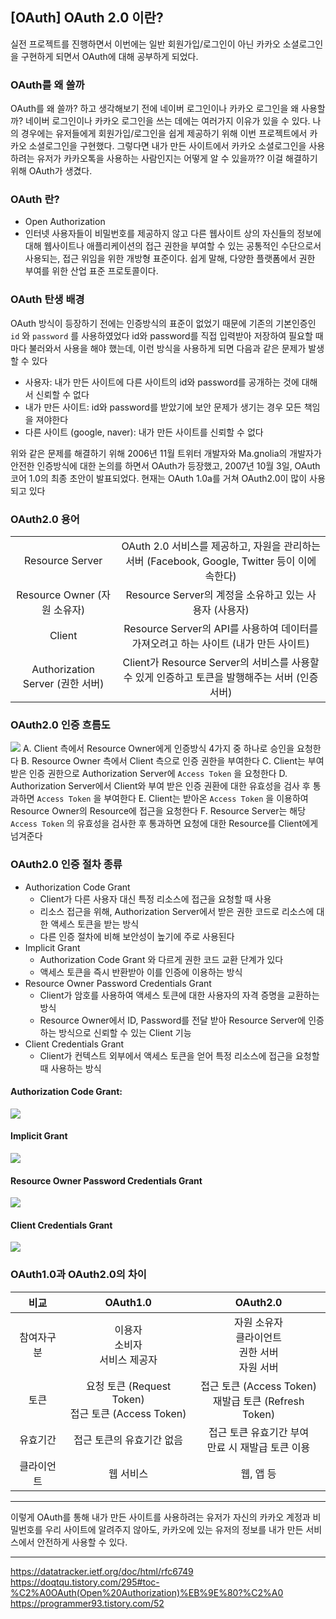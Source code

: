 ## [OAuth] OAuth 2.0 이란?

실전 프로젝트를 진행하면서 이번에는 일반 회원가입/로그인이 아닌 카카오 소셜로그인을 구현하게 되면서 OAuth에 대해 공부하게 되었다.

### OAuth를 왜 쓸까
OAuth를 왜 쓸까? 하고 생각해보기 전에 네이버 로그인이나 카카오 로그인을 왜 사용할까? 네이버 로그인이나 카카오 로그인을 쓰는 데에는 여러가지 이유가 있을 수 있다. 나의 경우에는 유저들에게 회원가입/로그인을 쉽게 제공하기 위해 이번 프로젝트에서 카카오 소셜로그인을 구현했다.
그렇다면 내가 만든 사이트에서 카카오 소셜로그인을 사용하려는 유저가 카카오톡을 사용하는 사람인지는 어떻게 알 수 있을까?? 이걸 해결하기 위해 OAuth가 생겼다.

### OAuth 란?
- Open Authorization
- 인터넷 사용자들이 비밀번호를 제공하지 않고 다른 웹사이트 상의 자신들의 정보에 대해 웹사이트나 애플리케이션의 접근 권한을 부여할 수 있는 공통적인 수단으로서 사용되는, 접근 위임을 위한 개방형 표준이다.
쉽게 말해, 다양한 플랫폼에서 권한 부여를 위한 산업 표준 프로토콜이다.

### OAuth 탄생 배경
OAuth 방식이 등장하기 전에는 인증방식의 표준이 없었기 때문에 기존의 기본인증인 `id` 와 `password` 를 사용하였었다
id와 password를 직접 입력받아 저장하여 필요할 때마다 불러와서 사용을 해야 했는데, 이런 방식을 사용하게 되면 다음과 같은 문제가 발생할 수 있다

- 사용자: 내가 만든 사이트에 다른 사이트의 id와 password를 공개하는 것에 대해서 신뢰할 수 없다
- 내가 만든 사이트: id와 password를 받았기에 보안 문제가 생기는 경우 모든 책임을 져야한다
- 다른 사이트 (google, naver): 내가 만든 사이트를 신뢰할 수 없다

위와 같은 문제를 해결하기 위해 2006년 11월 트위터 개발자와 Ma.gnolia의 개발자가 안전한 인증방식에 대한 논의를 하면서 OAuth가 등장했고,
2007년 10월 3일, OAuth 코어 1.0의 최종 초안이 발표되었다.
현재는 OAuth 1.0a를 거쳐 OAuth2.0이 많이 사용되고 있다

### OAuth2.0 용어
|||
|:-:|:-:|
|Resource Server|OAuth 2.0 서비스를 제공하고, 자원을 관리하는 서버 (Facebook, Google, Twitter 등이 이에 속한다)|
|Resource Owner (자원 소유자) | Resource Server의 계정을 소유하고 있는 사용자 (사용자) |
| Client | Resource Server의 API를 사용하여 데이터를 가져오려고 하는 사이트 (내가 만든 사이트) |
| Authorization Server (권한 서버) | Client가 Resource Server의 서비스를 사용할 수 있게 인증하고 토큰을 발행해주는 서버 (인증 서버)|

### OAuth2.0 인증 흐름도
![](https://velog.velcdn.com/images/kjhxxxx/post/792dd9bb-4aeb-4b27-bdd9-76318c6f29f2/image.png)
A. Client 측에서 Resource Owner에게 인증방식 4가지 중 하나로 승인을 요청한다
B. Resource Owner 측에서 Client 측으로 인증 권한을 부여한다
C. Client는 부여받은 인증 권한으로 Authorization Server에 `Access Token` 을 요청한다
D. Authorization Server에서 Client와 부여 받은 인증 권환에 대한 유효성을 검사 후 통과하면 `Access Token` 을 부여한다
E. Client는 받아온 `Access Token` 을 이용하여 Resource Owner의 Resource에 접근을 요청한다
F. Resource Server는 해당 `Access Token` 의 유효성을 검사한 후 통과하면 요청에 대한 Resource를 Client에게 넘겨준다

### OAuth2.0 인증 절차 종류
- Authorization Code Grant
    - Client가 다른 사용자 대신 특정 리소스에 접근을 요청할 때 사용
    - 리소스 접근을 위해, Authorization Server에서 받은 권한 코드로 리소스에 대한 액세스 토큰을 받는 방식
    - 다른 인증 절차에 비해 보안성이 높기에 주로 사용된다
- Implicit Grant
    - Authorization Code Grant 와 다르게 권한 코드 교환 단계가 있다
    - 액세스 토큰을 즉시 반환받아 이를 인증에 이용하는 방식
- Resource Owner Password Credentials Grant
    - Client가 암호를 사용하여 액세스 토큰에 대한 사용자의 자격 증명을 교환하는 방식
    - Resource Owner에서 ID, Password를 전달 받아 Resource Server에 인증하는 방식으로 신뢰할 수 있는 Client 기능
- Client Credentials Grant
    - Client가 컨텍스트 외부에서 액세스 토큰을 얻어 특정 리소스에 접근을 요청할 때 사용하는 방식
    
#### Authorization Code Grant:
![](https://velog.velcdn.com/images/kjhxxxx/post/8fdfaa2a-70da-40f5-a593-1783086a16a4/image.png)

#### Implicit Grant
![](https://velog.velcdn.com/images/kjhxxxx/post/16436a6f-b236-44c0-9826-4327c33dd3d8/image.png)

#### Resource Owner Password Credentials Grant
![](https://velog.velcdn.com/images/kjhxxxx/post/4a73c2a3-a628-4c7a-b859-8b1bac1bf5f2/image.png)

#### Client Credentials Grant
![](https://velog.velcdn.com/images/kjhxxxx/post/5d4703ed-30fe-457a-b061-4fade994b7b1/image.png)

### OAuth1.0과 OAuth2.0의 차이
|비교| OAuth1.0 | OAuth2.0|
|:-:|:-:|:-:|
|참여자구분| 이용자 </br> 소비자 </br> 서비스 제공자 | 자원 소유자 </br> 클라이언트 </br> 권한 서버 </br> 자원 서버|
|토큰| 요청 토큰 (Request Token) </br> 접근 토큰 (Access Token) | 접근 토큰 (Access Token) </br> 재발급 토큰 (Refresh Token) |
|유효기간| 접근 토큰의 유효기간 없음 | 접근 토큰 유효기간 부여 </br> 만료 시 재발급 토큰 이용|
|클라이언트| 웹 서비스 | 웹, 앱 등|


---
이렇게 OAuth를 통해 내가 만든 사이트를 사용하려는 유저가 자신의 카카오 계정과 비밀번호를 우리 사이트에 알려주지 않아도, 카카오에 있는 유저의 정보를 내가 만든 서비스에서 안전하게 사용할 수 있다.


---
https://datatracker.ietf.org/doc/html/rfc6749
https://doqtqu.tistory.com/295#toc-%C2%A0OAuth(Open%20Authorization)%EB%9E%80?%C2%A0
https://programmer93.tistory.com/52